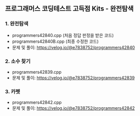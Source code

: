 ## 프로그래머스 코딩테스트 고득점 Kits - 완전탐색

### 1. 완전탐색
- programmers42840.cpp (처음 정답 판정을 받은 코드)
- programmers42840B.cpp (최종 수정한 코드)
- 문제 및 풀이: https://velog.io/@e7838752/programmers42840

### 2. 소수 찾기
- programmers42839.cpp
- 문제 및 풀이: https://velog.io/@e7838752/programmers42839

### 3. 카펫
- programmers42842.cpp
- 문제 및 풀이: https://velog.io/@e7838752/programmers42842